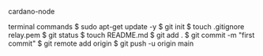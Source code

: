cardano-node

terminal commands
$ sudo apt-get update -y
$ git init
$ touch .gitignore relay.pem
$ git status
$ touch README.md
$ git add .
$ git commit -m "first commit"
$ git remote add origin 
$ git push -u origin main 